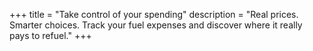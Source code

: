 +++
title = "Take control of your spending"
description = "Real prices. Smarter choices. Track your fuel expenses and discover where it really pays to refuel."
+++


